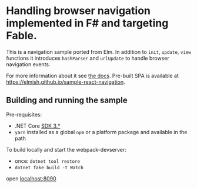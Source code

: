 # Handling browser navigation implemented in F# and targeting Fable.

This is a navigation sample ported from Elm.
In addition to `init`, `update`, `view` functions it introduces `hashParser` and `urlUpdate` to handle browser navigation events.

For more information about it see [the docs](https://fable-elmish.github.io/browser).
Pre-built SPA is available at https://elmish.github.io/sample-react-navigation.

## Building and running the sample
Pre-requisites:
* .NET Core [SDK 3.*](https://docs.microsoft.com/en-us/dotnet/core/install/sdk)
* `yarn` installed as a global `npm` or a platform package and available in the path 

To build locally and start the webpack-devserver:
* once: `dotnet tool restore`
* `dotnet fake build -t Watch`

open [localhost:8090](http://localhost:8090)